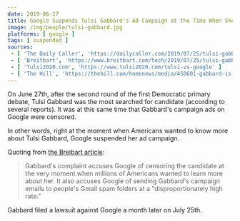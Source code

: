 ```yaml
---
date: 2019-06-27
title: Google Suspends Tulsi Gabbard's Ad Campaign at the Time When She's Most Searched
image: /img/people/tulsi-gabbard.jpg
platforms: [ google ]
tags: [ suspended ]
sources:
 - [ 'The Daily Caller', 'https://dailycaller.com/2019/07/25/tulsi-gabbard-sues-google/' ]
 - [ 'Breitbart', 'https://www.breitbart.com/tech/2019/07/25/tulsi-gabbard-sues-google-for-censorship-of-ads/' ]
 - [ 'Tulsi2020.com', 'https://www.tulsi2020.com/tulsi-vs-google' ]
 - [ 'The Hill', 'https://thehill.com/homenews/media/450601-gabbard-is-most-searched-on-google-after-democratic-debate' ]
---
```


On June 27th, after the second round of the first Democratic primary debate, Tulsi Gabbard was the most searched for candidate (according to several reports).
It was at this same time that Gabbard's campaign ads on Google were censored.

In other words, right at the moment when Americans wanted to know more about Tulsi Gabbard, Google suspended her ad campaign.

Quoting from [the Breibart article](https://www.breitbart.com/tech/2019/07/25/tulsi-gabbard-sues-google-for-censorship-of-ads/):

> Gabbard's complaint accuses Google of censoring the candidate at the very moment when millions of Americans wanted to learn more about her. It also accuses Google of sending Gabbard's campaign emails to people's Gmail spam folders at a "disproportionately high rate."

Gabbard filed a lawsuit against Google a month later on July 25th.
